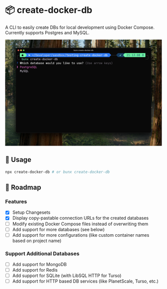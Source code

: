 # 📦 create-docker-db

A CLI to easily create DBs for local development using Docker Compose. Currently supports Postgres and MySQL.

![Screenshot showcasing the `create-docker-db` CLI tool](assets/image.png)

## 🚀 Usage

```bash
npx create-docker-db # or bunx create-docker-db
```

## 🎯 Roadmap

### Features

- [x] Setup Changesets
- [x] Display copy-pastable connection URLs for the created databases
- [ ] Modify existing Docker Compose files instead of overwriting them
- [ ] Add support for more databases (see below)
- [ ] Add support for more configurations (like custom container names based on project name)

### Support Additional Databases

- [ ] Add support for MongoDB
- [ ] Add support for Redis
- [ ] Add support for SQLite (with LibSQL HTTP for Turso)
- [ ] Add support for HTTP based DB services (like PlanetScale, Turso, etc.)
